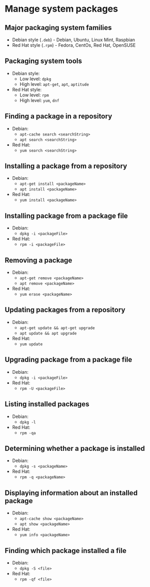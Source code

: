 # Manage system packages

## Major packaging system families
- Debian style (`.deb`) - Debian, Ubuntu, Linux Mint, Raspbian
- Red Hat style (`.rpm`) - Fedora, CentOs, Red Hat, OpenSUSE

## Packaging system tools
- Debian style:
  - Low level: `dpkg`
  - High level: `apt-get`, `apt`, `aptitude`
- Red Hat style:
  - Low level: `rpm`
  - High level: `yum`, `dnf`

## Finding a package in a repository
- Debian:
  - `apt-cache search <searchString>`
  - `apt search <searchString>`
- Red Hat:
  - `yum search <searchString>`

## Installing a package from a repository
- Debian:
  - `apt-get install <packageName>`
  - `apt install <packageName>`
- Red Hat:
  - `yum install <packageName>`

## Installing package from a package file
- Debian:
  - `dpkg -i <packageFile>`
- Red Hat:
  - `rpm -i <packageFile>`

## Removing a package
- Debian:
  - `apt-get remove <packageName>`
  - `apt remove <packageName>`
- Red Hat:
  - `yum erase <packageName>`

## Updating packages from a repository
- Debian:
  - `apt-get update && apt-get upgrade`
  - `apt update && apt upgrade`
- Red Hat:
  - `yum update`

## Upgrading package from a package file
- Debian:
  - `dpkg -i <packageFile>`
- Red Hat:
  - `rpm -U <packageFile>`

## Listing installed packages
- Debian:
  - `dpkg -l`
- Red Hat:
  - `rpm -qa`

## Determining whether a package is installed
- Debian:
  - `dpkg -s <packageName>`
- Red Hat:
  - `rpm -q <packageName>`

## Displaying information about an installed package
- Debian:
  - `apt-cache show <packageName>`
  - `apt show <packageName>`
- Red Hat:
  - `yum info <packageName>`

## Finding which package installed a file
- Debian:
  - `dpkg -S <file>`
- Red Hat:
  - `rpm -qf <file>`
